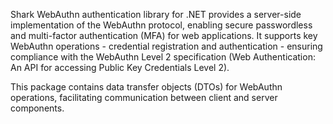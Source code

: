 Shark WebAuthn authentication library for .NET provides a server-side implementation of the WebAuthn protocol, enabling secure passwordless and multi-factor authentication (MFA) for web applications. It supports key WebAuthn operations - credential registration and authentication - ensuring compliance with the WebAuthn Level 2 specification (Web Authentication: An API for accessing Public Key Credentials Level 2).

This package contains data transfer objects (DTOs) for WebAuthn operations, facilitating communication between client and server components.